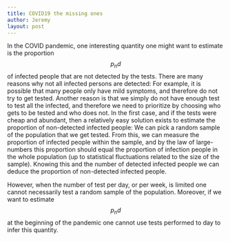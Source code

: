 ```yaml
---
title: COVID19 the missing ones
author: Jeremy
layout: post
---
```


In the COVID pandemic, one interesting quantity one might want to estimate is the proportion $$p_nd$$ of 
infected people that are not detected by the tests. There are many reasons why not all infected 
persons are detected: For example, it is possible that many people only have mild symptoms, and 
therefore do not try to get tested. Another reason is that we simply do not have enough test to 
test all the infected, and therefore we need to prioritize by choosing who gets to be tested and
who does not. In the first case, and if the tests were cheap and abundant, then a relatively easy 
solution exists to estimate the proportion of non-detected infected people: We can pick a random
sample of the population that we get tested. From this, we can measure the proportion of infected
people within the sample, and by the law of large-numbers this proportion should equal the 
proportion of infection people in the whole population (up to statistical fluctuations 
related to the size of the sample). Knowing this and the number of detected infected people
we can deduce the proportion of non-detected infected people.

However, when the number of test per day, or per week, is limited one cannot necessarily 
test a random sample of the population. Moreover, if we want to estimate $$p_nd$$ at the 
beginning of the pandemic one cannot use tests performed to day to infer this quantity. 
